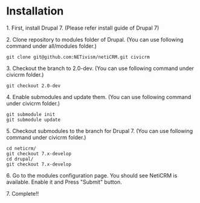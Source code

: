 # Installation


1\. First, install Drupal 7.
(Please refer install guide of Drupal 7)

2\. Clone repository to modules folder of Drupal.
(You can use following command under all/modules folder.)
```
git clone git@github.com:NETivism/netiCRM.git civicrm
```
3\. Checkout the branch to 2.0-dev.
(You can use following command under civicrm folder.)
```
git checkout 2.0-dev
```
4\. Enable submodules and update them.
(You can use following command under civicrm folder.)
```
git submodule init
git submodule update
```
5\. Checkout submodules to the branch for Drupal 7.
(You can use following command under civicrm folder.)
```
cd neticrm/
git checkout 7.x-develop
cd drupal/
git checkout 7.x-develop
```
6\. Go to the modules configuration page. You should see NetiCRM is available. Enable it and Press "Submit" button.

7\. Complete!!